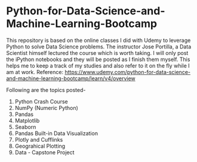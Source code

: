 # Python-for-Data-Science-and-Machine-Learning-Bootcamp
This repository is based on the online classes I did with Udemy to leverage Python to solve Data Science problems. 
The instructor Jose Portilla, a Data Scientist himself lectured the course which is worth taking.
I will only post the iPython notebooks and they will be posted as I finish them myself. This helps me to keep a track of my studies
and also refer to it on the fly while I am at work. Reference: 
https://www.udemy.com/python-for-data-science-and-machine-learning-bootcamp/learn/v4/overview

Following are the topics posted-

1) Python Crash Course
2) NumPy (Numeric Python)
3) Pandas
4) Matplotlib
5) Seaborn
6) Pandas Built-in Data Visualization
7) Plotly and Cufflinks
8) Geograhical Plotting
9) Data - Capstone Project
